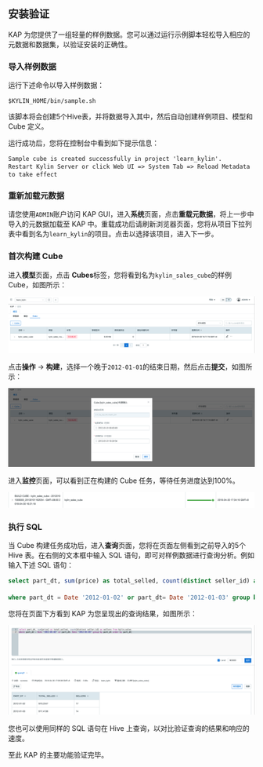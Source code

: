 ## 安装验证

KAP 为您提供了一组轻量的样例数据。您可以通过运行示例脚本轻松导入相应的元数据和数据集，以验证安装的正确性。

### 导入样例数据

运行下述命令以导入样例数据：

```shell
$KYLIN_HOME/bin/sample.sh
```

该脚本将会创建5个Hive表，并将数据导入其中，然后自动创建样例项目、模型和 Cube 定义。

运行成功后，您将在控制台中看到如下提示信息：

```shell
Sample cube is created successfully in project 'learn_kylin'.
Restart Kylin Server or click Web UI => System Tab => Reload Metadata to take effect
```

### 重新加载元数据

请您使用`ADMIN`账户访问 KAP GUI，进入**系统**页面，点击**重载元数据**，将上一步中导入的元数据加载至 KAP 中。重载成功后请刷新浏览器页面，您将从项目下拉列表中看到名为`learn_kylin`的项目。点击以选择该项目，进入下一步。

### 首次构建 Cube

进入**模型**页面，点击 **Cubes**标签，您将看到名为`kylin_sales_cube`的样例 Cube，如图所示：

![](installation_images/installation_show_cube_cn.png)

点击**操作** -> **构建**，选择一个晚于`2012-01-01`的结束日期，然后点击**提交**，如图所示：

![](installation_images/installation_build_cube_cn.png)

进入**监控**页面，可以看到正在构建的 Cube 任务，等待任务进度达到100%。

![](installation_images/insight.png)

### 执行 SQL

当 Cube 构建任务成功后，进入**查询**页面，您将在页面左侧看到之前导入的5个 Hive 表。在右侧的文本框中输入 SQL 语句，即可对样例数据进行查询分析。例如输入下述 SQL 语句：

```sql
select part_dt, sum(price) as total_selled, count(distinct seller_id) as sellers from kylin_sales

where part_dt = Date '2012-01-02' or part_dt= Date '2012-01-03' group by part_dt order by part_dt
```

您将在页面下方看到 KAP 为您呈现出的查询结果，如图所示：

![](installation_images/installation_query_result.png)

您也可以使用同样的 SQL 语句在 Hive 上查询，以对比验证查询的结果和响应的速度。

至此 KAP 的主要功能验证完毕。